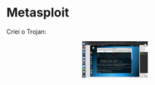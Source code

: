 # Metasploit


Criei o Trojan:
<div align="center"><img src="img/meta01.png" alt="" style="width:80; height:85px;"/></div>
